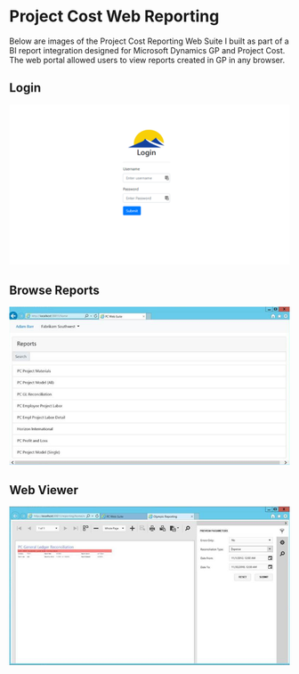 # Project Cost Web Reporting
Below are images of the Project Cost Reporting Web Suite I built as part of a BI report integration designed for Microsoft Dynamics GP and Project Cost. The web portal allowed users to view reports created in GP in any browser.

## Login
![Login](https://github.com/kswarthout/code_demos/blob/master/pc_web_reporting/assets/web_login.png)

## Browse Reports
![Browse Reports](https://github.com/kswarthout/code_demos/blob/master/pc_web_reporting/assets/web_reports_browse.png)

## Web Viewer
![Web Viewer](https://github.com/kswarthout/code_demos/blob/master/pc_web_reporting/assets/web_reports_view.png)

